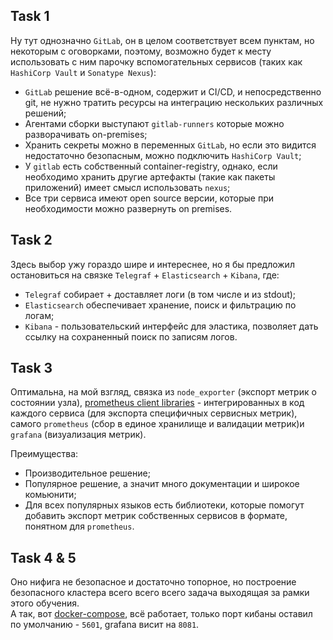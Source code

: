 ## Task 1

Ну тут однозначно `GitLab`, он в целом соответствует всем пунктам, но некоторым с оговорками, поэтому, возможно будет к месту использовать с ним парочку вспомогательных сервисов (таких как `HashiCorp Vault` и `Sonatype Nexus`):
- `GitLab` решение всё-в-одном, содержит и CI/CD, и непосредственно git, не нужно тратить ресурсы на интеграцию нескольких различных решений;
- Агентами сборки выступают `gitlab-runners` которые можно разворачивать on-premises;
- Хранить секреты можно в переменных `GitLab`, но если это видится недостаточно безопасным, можно подключить `HashiCorp Vault`;
- У `gitlab` есть собственный container-registry, однако, если необходимо хранить другие артефакты (такие как пакеты приложений) имеет смысл использовать `nexus`;
- Все три сервиса имеют  open source версии, которые при необходимости можно развернуть on premises.

## Task 2

Здесь выбор ужу гораздо шире и интереснее, но я бы предложил остановиться на связке `Telegraf` + `Elasticsearch` + `Kibana`, где:
- `Telegraf` собирает + доставляет логи (в том числе и из stdout);
- `Elasticsearch` обеспечивает хранение, поиск и фильтрацию по логам;
- `Kibana` - пользовательский интерфейс для эластика, позволяет дать ссылку на сохраненный поиск по записям логов.

## Task 3

Оптимальна, на мой взгляд, связка из `node_exporter` (экспорт метрик о состоянии узла), [prometheus client libraries](https://prometheus.io/docs/instrumenting/clientlibs/) - интегрированных в код каждого сервиса (для экспорта специфичных сервисных метрик), самого `prometheus` (сбор в единое хранилище и валидации метрик)и `grafana` (визуализация метрик).

Преимущества:
- Производительное решение;
- Популярное решение, а значит много документации и широкое комьюнити;
- Для всех популярных языков есть библиотеки, которые помогут добавить экспорт метрик собственных сервисов в формате, понятном для `prometheus`.

## Task 4 & 5

Оно нифига не безопасное и достаточно топорное, но построение безопасного кластера всего всего всего задача выходящая за рамки этого обучения.  
А так, вот [docker-compose](src/docker-compose.yml), всё работает, только порт кибаны оставил по умолчанию - `5601`, grafana висит на `8081`.